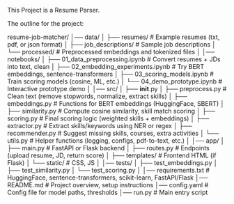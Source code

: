 This Project is a Resume Parser. 


The outline for the project:

resume-job-matcher/
│── data/
│   ├── resumes/                # Example resumes (txt, pdf, or json format)
│   ├── job_descriptions/       # Sample job descriptions
│   └── processed/              # Preprocessed embeddings and tokenized files
│
│── notebooks/
│   ├── 01_data_preprocessing.ipynb   # Convert resumes + JDs into text, clean
│   ├── 02_embedding_experiments.ipynb # Try BERT embeddings, sentence-transformers
│   ├── 03_scoring_models.ipynb        # Train scoring models (cosine, ML, etc.)
│   └── 04_demo_prototype.ipynb        # Interactive prototype demo
│
│── src/
│   ├── __init__.py
│   ├── preprocess.py          # Clean text (remove stopwords, normalize, extract skills)
│   ├── embeddings.py          # Functions for BERT embeddings (HuggingFace, SBERT)
│   ├── similarity.py          # Compute cosine similarity, skill match scoring
│   ├── scoring.py             # Final scoring logic (weighted skills + embeddings)
│   ├── extractor.py           # Extract skills/keywords using NER or regex
│   ├── recommender.py         # Suggest missing skills, courses, extra activities
│   └── utils.py               # Helper functions (logging, configs, pdf-to-text, etc.)
│
│── app/
│   ├── main.py                # FastAPI or Flask backend
│   ├── routes.py              # Endpoints (upload resume, JD, return score)
│   ├── templates/             # Frontend HTML (if Flask)
│   └── static/                # CSS, JS
│
│── tests/
│   ├── test_embeddings.py
│   ├── test_similarity.py
│   └── test_scoring.py
│
│── requirements.txt           # HuggingFace, sentence-transformers, scikit-learn, FastAPI/Flask
│── README.md                  # Project overview, setup instructions
│── config.yaml                # Config file for model paths, thresholds
│── run.py                     # Main entry script
